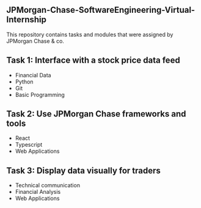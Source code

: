 ## JPMorgan-Chase-SoftwareEngineering-Virtual-Internship
This repository contains tasks and modules that were assigned by JPMorgan Chase &amp; co.

## Task 1: Interface with a stock price data feed
- Financial Data 
- Python
- Git
- Basic Programming
## Task 2: Use JPMorgan Chase frameworks and tools
- React
- Typescript
- Web Applications
## Task 3: Display data visually for traders
- Technical communication
- Financial Analysis
- Web Applications

 
  


